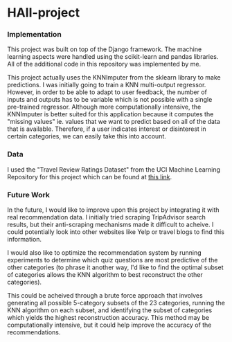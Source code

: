 # HAII-project

### Implementation
This project was built on top of the Django framework. The machine learning aspects were handled using the scikit-learn and pandas libraries. All of the additional code in this repository was implemented by me.

This project actually uses the KNNImputer from the sklearn library to make predictions. I was initially going to train a KNN multi-output regressor. However, in order to be able to adapt to user feedback, the number of inputs and outputs has to be variable which is not possible with a single pre-trained regressor. Although more computationally intensive, the KNNImputer is better suited for this application because it computes the "missing values" ie. values that we want to predict based on all of the data that is available. Therefore, if a user indicates interest or disinterest in certain categories, we can easily take this into account.

### Data
I used the "Travel Review Ratings Dataset" from the UCI Machine Learning Repository for this project which can be found at  [this link](https://archive.ics.uci.edu/ml/datasets/Tarvel+Review+Ratings).

### Future Work
In the future, I would like to improve upon this project by integrating it with real recommendation data. I initially tried scraping TripAdvisor search results, but their anti-scraping mechanisms made it difficult to acheive. I could potentially look into other websites like Yelp or travel blogs to find this information.

I would also like to optimize the recommendation system by running experiments to determine which quiz questions are most predictive of the other categories (to phrase it another way, I'd like to find the optimal subset of categories allows the KNN algorithm to best reconstruct the other categories). 

This could be acheived through a brute force approach that involves generating all possible 5-category subsets of the 23 categories, running the KNN algorithm on each subset, and identifying the subset of categories which yields the highest reconstruction accuracy. This method may be computationally intensive, but it could help improve the accuracy of the recommendations.
